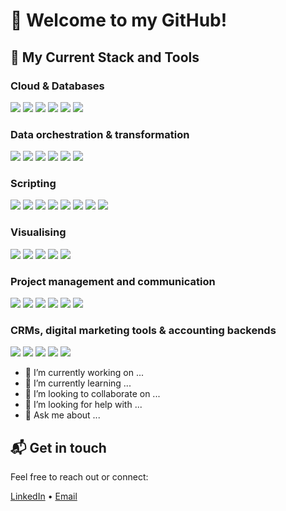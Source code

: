 # 👋 Welcome to my GitHub!

## 📌 My Current Stack and Tools

### Cloud & Databases
<p>
  <img src="https://img.shields.io/badge/Google%20Cloud-%234285F4.svg?logo=google-cloud&logoColor=white" />
  <img src="https://img.shields.io/badge/BigQuery-blue?logo=google-cloud" />
  <img src="https://img.shields.io/badge/Postgres-%23316192.svg?logo=postgresql&logoColor=white" />
  <img src="https://img.shields.io/badge/MySQL-4479A1?logo=mysql&logoColor=fff" />
  <img src="https://img.shields.io/badge/MariaDB-003545?logo=mariadb&logoColor=white" />
  <img src="https://img.shields.io/badge/SQLite-%2307405e.svg?logo=sqlite&logoColor=white" />
<p>
  
### Data orchestration & transformation
<p>
  <img src="https://img.shields.io/badge/dbt-red?logo=dbt" />
  <img src="https://custom-icon-badges.demolab.com/badge/ETL-9370DB?logo=etl-logo&logoColor=fff" />
  <img src="https://img.shields.io/badge/Airbyte-blue?logo=airbyte" />
  <img src="https://img.shields.io/badge/Airflow-blue?logo=apache-airflow" />
  <img src="https://img.shields.io/badge/Cron%20Schedule-green" />
  <img src="https://img.shields.io/badge/Argo-blue?logo=argo" />
<p>

### Scripting
<p>
  <img src="https://img.shields.io/badge/Anaconda-44A833?logo=anaconda&logoColor=fff" />
  <img src="https://img.shields.io/badge/Python-3.12-blue?logo=python" />
  <img src="https://img.shields.io/badge/Python-3.11-blue?logo=python" />
  <img src="https://img.shields.io/badge/Pandas-150458?logo=pandas&logoColor=fff" />
  <img src="https://img.shields.io/badge/R-4.2-blue?logo=r" />
  <img src="https://img.shields.io/badge/Google%20Apps%20Script-blue?logo=google-apps-script" />
  <img src="https://img.shields.io/badge/Google%20Sheets-blue?logo=google-sheets" />
  <img src="https://img.shields.io/badge/Microsoft%20Excel-green?logo=microsoft-excel" />
<p>

### Visualising
<p>
  <img src="https://img.shields.io/badge/Jupyter-Notebooks-orange?logo=jupyter" />
  <img src="https://img.shields.io/badge/Looker-blue?logo=looker" />
  <img src="https://custom-icon-badges.demolab.com/badge/Power%20BI-F1C912?logo=power-bi&logoColor=fff" />
  <img src="https://custom-icon-badges.demolab.com/badge/Tableau-0176D3?logo=tableau&logoColor=fff" />
  <img src="https://img.shields.io/badge/DataCamp-blue?logo=datacamp" />
<p>

### Project management and communication
</p>  
  <img src="https://img.shields.io/badge/Jira-0052CC?logo=jira&logoColor=fff" />
  <img src="https://img.shields.io/badge/Confluence-blue?logo=confluence" />
  <img src="https://img.shields.io/badge/Figma-F24E1E?logo=figma&logoColor=white" />
  <img src="https://img.shields.io/badge/Slack-4A154B?logo=slack&logoColor=fff" />
  <img src="https://img.shields.io/badge/Trello-0052CC?logo=trello&logoColor=fff" />
  <img src="https://img.shields.io/badge/Zoom-2D8CFF?logo=zoom&logoColor=white"/>
</p>
  
### CRMs, digital marketing tools & accounting backends
<p>
  <img src="https://img.shields.io/badge/Salesforce-blue?logo=salesforce" />
  <img src="https://img.shields.io/badge/Google%20Analytics-—-blue?logo=google-analytics" />
  <img src="https://img.shields.io/badge/Facebook%20Ads-—-blue?logo=facebook" />
  <img src="https://img.shields.io/badge/Workday-blue?logo=workday" />
  <img src="https://img.shields.io/badge/QuickBooks-green?logo=quickbooks" />
<p>

- 🔭 I’m currently working on ...
- 🌱 I’m currently learning ...
- 👯 I’m looking to collaborate on ...
- 🤔 I’m looking for help with ...
- 💬 Ask me about ...

## 📬 Get in touch

Feel free to reach out or connect:

[LinkedIn](https://www.linkedin.com/in/jeremie-amoroso/) • [Email](mailto:amorosojeremie@gmail.com)

